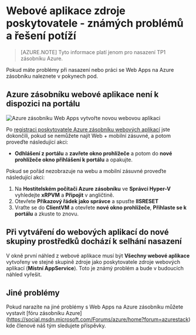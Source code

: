 <properties
    pageTitle="Webová aplikace na Azure zásobníku – známé problémy a řešení problémů s | Microsoft Azure"
    description="Podrobné pokyny pro nasazení Web Apps ve vrstvě Azure"
    services="azure-stack"
    documentationCenter=""
    authors="apwestgarth"
    manager="stefsch"
    editor=""/>

<tags
    ms.service="azure-stack"
    ms.workload="app-service"
    ms.tgt_pltfrm="na"
    ms.devlang="na"
    ms.topic="article"
    ms.date="09/26/2016"
    ms.author="anwestg"/>
    
# <a name="web-apps-resource-provider---known-issues-and-troubleshooting"></a>Webové aplikace zdroje poskytovatele - známých problémů a řešení potíží

> [AZURE.NOTE] Tyto informace platí jenom pro nasazení TP1 zásobníku Azure.

Pokud máte problémy při nasazení nebo práci se Web Apps na Azure zásobníku naleznete v pokynech pod.

## <a name="azure-stack-web-apps-not-available-in-the-portal"></a>Azure zásobníku webové aplikace není k dispozici na portálu

![Azure zásobníku Web Apps vytvořte novou webovou aplikaci][1]

Po [registraci poskytovatele Azure zásobníku webových aplikací](azure-stack-webapps-deploy.md#register-the-newly-deployed-azure-stack-web-apps-provider-with-arm) jste dokončili, pokud se nemůžete najít Web + mobilní zásuvné, a potom proveďte následující akci:
* **Odhlášení z portálu** a **zavřete okno prohlížeče** a potom do **nové prohlížeče okno přihlášení k portálu** a opakujte.

Pokud se pořád nezobrazuje na webu a mobilní zásuvné proveďte následující akci:

1.  Na **Hostitelském počítači Azure zásobníku** ve **Správci Hyper-V** vyhledejte **xRPVM** a **Připojit** v angličtině.
2.  Otevřete **Příkazový řádek jako správce** a spusťte **IISRESET**
3.  Vraťte se do **ClientVM** a otevřete **nové okno prohlížeče**, **Přihlaste se k portálu** a zkuste to znovu.

## <a name="deployment-fails-when-creating-a-web-app-in-a-new-resource-group"></a>Při vytváření do webových aplikací do nové skupiny prostředků dochází k selhání nasazení

V okně první náhled z webové aplikace musí být **Všechny webové aplikace** vytvořeny ve stejné skupině zdroje jako poskytovatele zdroje webových aplikací (**Místní AppService**).  Toto je známý problém a bude v budoucích náhled vyřešit.

## <a name="other-issues"></a>Jiné problémy

Pokud narazíte na jiné problémy s Web Apps na Azure zásobníku můžete vystavit [fóru zásobníku Azure] (https://social.msdn.microsoft.com/Forums/azure/home?forum=azurestack) kde členové náš tým sledujete příspěvky.


<!--Image references-->
[1]: ./media/azure-stack-webapps-troubleshoot-known-issues/NewWebandMobile.png



<!--Links-->
[Azure_Stack_App_Service_preview_installer]: http://go.microsoft.com/fwlink/?LinkID=717531
[WebAppsDeployment]: http://go.microsoft.com/fwlink/?LinkId=723982
[AppServiceHelperScripts]: http://go.microsoft.com/fwlink/?LinkId=733525
